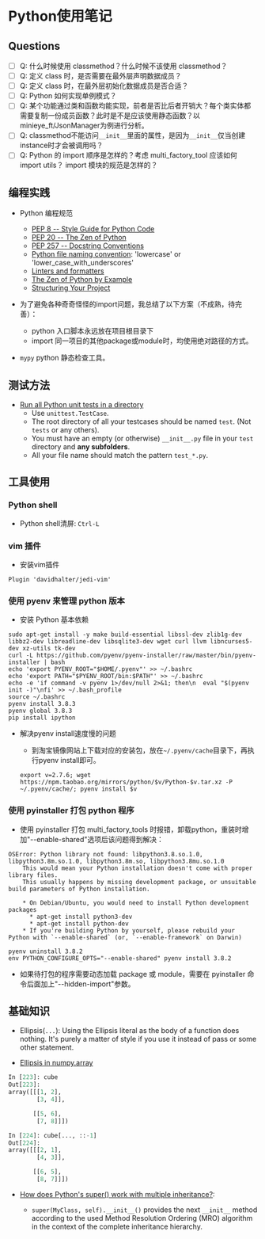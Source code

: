 # Python使用笔记

## Questions

- [ ] Q: 什么时候使用 classmethod？什么时候不该使用 classmethod？
- [ ] Q: 定义 class 时，是否需要在最外层声明数据成员？
- [ ] Q: 定义 class 时，在最外层初始化数据成员是否合适？
- [ ] Q: Python 如何实现单例模式？
- [ ] Q: 某个功能通过类和函数均能实现，前者是否比后者开销大？每个类实体都需要复制一份成员函数？此时是不是应该使用静态函数？以minieye_ft/JsonManager为例进行分析。
- [ ] Q: classmethod不能访问`__init__`里面的属性，是因为`__init__`仅当创建instance时才会被调用吗？
- [ ] Q: Python 的 import 顺序是怎样的？考虑 multi_factory_tool 应该如何 import utils？ import 模块的规范是怎样的？

## 编程实践

- Python 编程规范
  - [PEP 8 -- Style Guide for Python Code][3]
  - [PEP 20 -- The Zen of Python][4]
  - [PEP 257 -- Docstring Conventions][5]
  - [Python file naming convention][6]: 'lowercase' or 'lower_case_with_underscores'
  - [Linters and formatters][7]
  - [The Zen of Python by Example][8]
  - [Structuring Your Project][9]

- 为了避免各种奇奇怪怪的import问题，我总结了以下方案（不成熟，待完善）：
  - python 入口脚本永远放在项目根目录下
  - import 同一项目的其他package或module时，均使用绝对路径的方式。

- `mypy` python 静态检查工具。

## 测试方法

- [Run all Python unit tests in a directory][10]
  - Use `unittest.TestCase`.
  - The root directory of all your testcases should be named `test`. (Not `tests` or any others).
  - You must have an empty (or otherwise) `__init__.py` file in your `test` directory and **any subfolders**.
  - All your file name should match the pattern `test_*.py`.

## 工具使用

### Python shell

- Python shell清屏: `Ctrl-L`

### vim 插件

- 安装vim插件

```vim
Plugin 'davidhalter/jedi-vim'
```

### 使用 pyenv 来管理 python 版本

- 安装 Python 基本依赖

```shell
sudo apt-get install -y make build-essential libssl-dev zlib1g-dev libbz2-dev libreadline-dev libsqlite3-dev wget curl llvm libncurses5-dev xz-utils tk-dev
curl -L https://github.com/pyenv/pyenv-installer/raw/master/bin/pyenv-installer | bash
echo 'export PYENV_ROOT="$HOME/.pyenv"' >> ~/.bashrc
echo 'export PATH="$PYENV_ROOT/bin:$PATH"' >> ~/.bashrc
echo -e 'if command -v pyenv 1>/dev/null 2>&1; then\n  eval "$(pyenv init -)"\nfi' >> ~/.bash_profile
source ~/.bashrc
pyenv install 3.8.3
pyenv global 3.8.3
pip install ipython
```

- 解决pyenv install速度慢的问题
  - 到淘宝镜像网站上下载对应的安装包，放在`~/.pyenv/cache`目录下，再执行pyenv install即可。

  ```shell
  export v=2.7.6; wget https://npm.taobao.org/mirrors/python/$v/Python-$v.tar.xz -P ~/.pyenv/cache/; pyenv install $v
  ```

### 使用 pyinstaller 打包 python 程序

- 使用 pyinstaller 打包 multi_factory_tools 时报错，卸载python，重装时增加"--enable-shared"选项后该问题得到解决：

```shell
OSError: Python library not found: libpython3.8.so.1.0, libpython3.8m.so.1.0, libpython3.8m.so, libpython3.8mu.so.1.0
    This would mean your Python installation doesn't come with proper library files.
    This usually happens by missing development package, or unsuitable build parameters of Python installation.

    * On Debian/Ubuntu, you would need to install Python development packages
      * apt-get install python3-dev
      * apt-get install python-dev
    * If you're building Python by yourself, please rebuild your Python with `--enable-shared` (or, `--enable-framework` on Darwin)
```

```shell
pyenv uninstall 3.8.2
env PYTHON_CONFIGURE_OPTS="--enable-shared" pyenv install 3.8.2
```

- 如果待打包的程序需要动态加载 package 或 module，需要在 pyinstaller 命令后面加上"--hidden-import"参数。

## 基础知识

- Ellipsis(`...`): Using the Ellipsis literal as the body of a function does nothing. It's purely a matter of style if you use it instead of pass or some other statement.

- [Ellipsis in numpy.array][2]

```python
In [223]: cube
Out[223]:
array([[[1, 2],
        [3, 4]],

       [[5, 6],
        [7, 8]]])

In [224]: cube[..., ::-1]
Out[224]:
array([[[2, 1],
        [4, 3]],

       [[6, 5],
        [8, 7]]])
```

- [How does Python's super() work with multiple inheritance?][1]:
  - `super(MyClass, self).__init__()` provides the next `__init__` method according to the used Method Resolution Ordering (MRO) algorithm in the context of the complete inheritance hierarchy.

  [1]: https://stackoverflow.com/questions/3277367/how-does-pythons-super-work-with-multiple-inheritance
  [2]: https://stackoverflow.com/questions/772124/what-does-the-ellipsis-object-do
  [3]: https://www.python.org/dev/peps/pep-0008/
  [4]: https://www.python.org/dev/peps/pep-0020/
  [5]: https://www.python.org/dev/peps/pep-0257/
  [6]: https://stackoverflow.com/questions/42127593/should-python-class-filenames-also-be-camelcased/42127721#42127721
  [7]: https://books.agiliq.com/projects/essential-python-tools/en/latest/linters.html
  [8]: https://github.com/hblanks/zen-of-python-by-example
  [9]: https://docs.python-guide.org/writing/structure/
  [10]: https://stackoverflow.com/questions/1732438/how-do-i-run-all-python-unit-tests-in-a-directory/43733357#43733357
